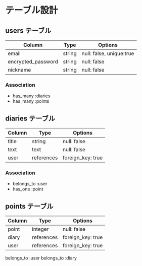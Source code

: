 # テーブル設計

## users テーブル

| Column             | Type   | Options                  |
| ------------------ | ------ | ------------------------ |
| email              | string | null: false, unique:true |
| encrypted_password | string | null: false              |
| nickname           | string | null: false              |

### Association

- has_many :diaries
- has_many :points

## diaries テーブル

| Column                 | Type       | Options           |
| ---------------------- | ---------- | ----------------- |
| title                  | string     | null: false       |
| text                   | text       | null: false       |
| user                   | references | foreign_key: true |

### Association

- belongs_to :user
- has_one :point

## points テーブル

| Column                 | Type       | Options           |
| ---------------------- | ---------- | ----------------- |
| point                  | integer    | null: false       |
| diary                  | references | foreign_key: true |
| user                   | references | foreign_key: true |

belongs_to :user
belongs_to :diary